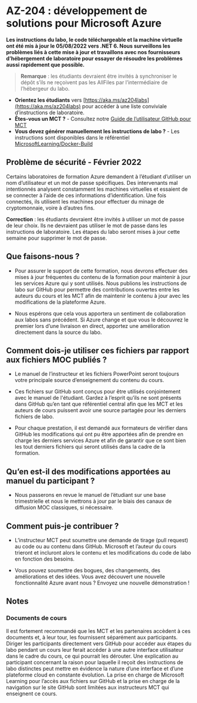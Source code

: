 # AZ-204 : développement de solutions pour Microsoft Azure

**Les instructions du labo, le code téléchargeable et la machine virtuelle ont été mis à jour le 05/08/2022 vers .NET 6. Nous surveillons les problèmes liés à cette mise à jour et travaillons avec nos fournisseurs d’hébergement de laboratoire pour essayer de résoudre les problèmes aussi rapidement que possible.**

> **Remarque** : les étudiants devraient être invités à synchroniser le dépôt s’ils ne reçoivent pas les AllFiles par l’intermédiaire de l’hébergeur du labo. 

- **Orientez les étudiants** vers [https://aka.ms/az204labs](https://aka.ms/az204labs) pour accéder à une liste conviviale d’instructions de laboratoire.
- **Êtes-vous un MCT ?** - Consultez notre [Guide de l’utilisateur GitHub pour MCT](https://microsoftlearning.github.io/MCT-User-Guide/)
- **Vous devez générer manuellement les instructions de labo ?** - Les instructions sont disponibles dans le référentiel [MicrosoftLearning/Docker-Build](https://github.com/MicrosoftLearning/Docker-Build) 

## Problème de sécurité - Février 2022

Certains laboratoires de formation Azure demandent à l’étudiant d’utiliser un nom d’utilisateur et un mot de passe spécifiques. Des intervenants mal intentionnés analysent constamment les machines virtuelles et essaient de se connecter à l’aide de ces informations d’identification.
Une fois connectés, ils utilisent les machines pour effectuer du minage de cryptomonnaie, voire à d’autres fins.

**Correction** : les étudiants devraient être invités à utiliser un mot de passe de leur choix. Ils ne devraient pas utiliser le mot de passe dans les instructions de laboratoire. Les étapes du labo seront mises à jour cette semaine pour supprimer le mot de passe. 

## Que faisons-nous ?

- Pour assurer le support de cette formation, nous devrons effectuer des mises à jour fréquentes du contenu de la formation pour maintenir à jour les services Azure qui y sont utilisés.  Nous publions les instructions de labo sur GitHub pour permettre des contributions ouvertes entre les auteurs du cours et les MCT afin de maintenir le contenu à jour avec les modifications de la plateforme Azure.

- Nous espérons que cela vous apportera un sentiment de collaboration aux labos sans précédent. Si Azure change et que vous le découvrez le premier lors d’une livraison en direct, apportez une amélioration directement dans la source du labo. 

## Comment dois-je utiliser ces fichiers par rapport aux fichiers MOC publiés ?

- Le manuel de l’instructeur et les fichiers PowerPoint seront toujours votre principale source d’enseignement du contenu du cours.

- Ces fichiers sur GitHub sont conçus pour être utilisés conjointement avec le manuel de l'étudiant. Gardez à l’esprit qu’ils ne sont présents dans GitHub qu’en tant que référentiel central afin que les MCT et les auteurs de cours puissent avoir une source partagée pour les derniers fichiers de labo.

- Pour chaque prestation, il est demandé aux formateurs de vérifier dans GitHub les modifications qui ont pu être apportées afin de prendre en charge les derniers services Azure et afin de garantir que ce sont bien les tout derniers fichiers qui seront utilisés dans la cadre de la formation.

## Qu’en est-il des modifications apportées au manuel du participant ?

- Nous passerons en revue le manuel de l’étudiant sur une base trimestrielle et nous le mettrons à jour par le biais des canaux de diffusion MOC classiques, si nécessaire.

## Comment puis-je contribuer ?

- L’instructeur MCT peut soumettre une demande de tirage (pull request) au code ou au contenu dans GitHub. Microsoft et l’auteur du cours trieront et incluront alors le contenu et les modifications du code de labo en fonction des besoins.

- Vous pouvez soumettre des bogues, des changements, des améliorations et des idées.  Vous avez découvert une nouvelle fonctionnalité Azure avant nous ?  Envoyez une nouvelle démonstration !

## Notes

### Documents de cours

Il est fortement recommandé que les MCT et les partenaires accèdent à ces documents et, à leur tour, les fournissent séparément aux participants.  Diriger les participants directement vers GitHub pour accéder aux étapes du labo pendant un cours leur ferait accéder à une autre interface utilisateur dans le cadre du cours, ce qui pourrait les dérouter. Une explication au participant concernant la raison pour laquelle il reçoit des instructions de labo distinctes peut mettre en évidence la nature d’une interface et d’une plateforme cloud en constante évolution. La prise en charge de Microsoft Learning pour l’accès aux fichiers sur GitHub et la prise en charge de la navigation sur le site GitHub sont limitées aux instructeurs MCT qui enseignent ce cours.
